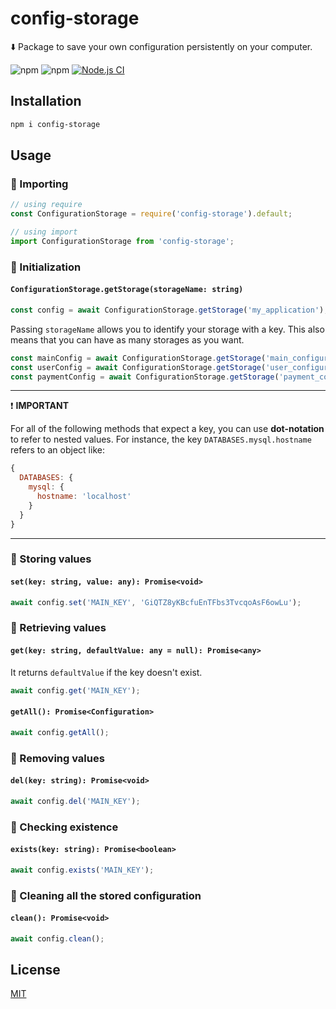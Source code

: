 # config-storage
:arrow_down: Package to save your own configuration persistently on your computer.

![npm](https://img.shields.io/npm/l/config-storage?color=blue)
![npm](https://img.shields.io/npm/v/config-storage?color=blue)
[![Node.js CI](https://github.com/vcgtz/config-storage/actions/workflows/node.js.yml/badge.svg?branch=main)](https://github.com/vcgtz/config-storage/actions/workflows/node.js.yml)

## Installation
```bash
npm i config-storage
```

## Usage
### :large_blue_circle: Importing
```js
// using require
const ConfigurationStorage = require('config-storage').default;

// using import
import ConfigurationStorage from 'config-storage';
```

### :large_blue_circle: Initialization
#### `ConfigurationStorage.getStorage(storageName: string)`
```js
const config = await ConfigurationStorage.getStorage('my_application');
```

Passing `storageName` allows you to identify your storage with a key. This also means that you can have as many storages as you want.
```js
const mainConfig = await ConfigurationStorage.getStorage('main_configuration');
const userConfig = await ConfigurationStorage.getStorage('user_configuration');
const paymentConfig = await ConfigurationStorage.getStorage('payment_configuration');
```

---
:exclamation: **IMPORTANT**

For all of the following methods that expect a key, you can use **dot-notation** to refer to nested values. For instance, the key `DATABASES.mysql.hostname` refers to an object like:
```js
{
  DATABASES: {
    mysql: {
      hostname: 'localhost'
    }
  }
}
```
---

### :large_blue_circle: Storing values
#### `set(key: string, value: any): Promise<void>`
```js
await config.set('MAIN_KEY', 'GiQTZ8yKBcfuEnTFbs3TvcqoAsF6owLu');
```

### :large_blue_circle: Retrieving values
#### `get(key: string, defaultValue: any = null): Promise<any>`
It returns `defaultValue` if the key doesn't exist.
```js
await config.get('MAIN_KEY');
```

#### `getAll(): Promise<Configuration>`
```js
await config.getAll();
```

### :large_blue_circle: Removing values
#### `del(key: string): Promise<void>`
```js
await config.del('MAIN_KEY');
```

### :large_blue_circle: Checking existence
#### `exists(key: string): Promise<boolean>`
```js
await config.exists('MAIN_KEY');
```

### :large_blue_circle: Cleaning all the stored configuration
#### `clean(): Promise<void>`
```js
await config.clean();
```

## License
[MIT](https://github.com/vcgtz/config-storage/blob/main/LICENSE)
